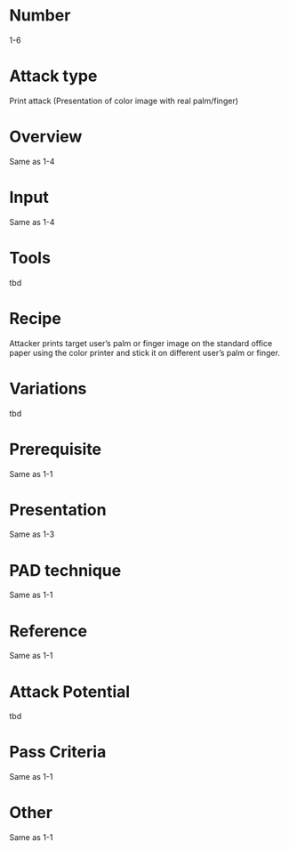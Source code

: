 Number
=======
1-6 

Attack type
===========
Print attack (Presentation of color image with real palm/finger)

Overview
========
Same as 1-4

Input
======
Same as 1-4

Tools
=====
tbd

Recipe
======
Attacker prints target user’s palm or finger image on the standard office paper 
using the color printer and stick it on different user’s palm or finger. 

Variations
==========
tbd

Prerequisite
============
Same as 1-1

Presentation
============
Same as 1-3

PAD technique
=============
Same as 1-1

Reference
=========
Same as 1-1

Attack Potential
================
tbd

Pass Criteria
=============
Same as 1-1

Other
=====
Same as 1-1
